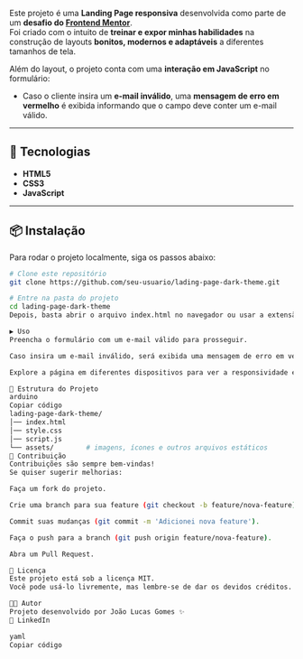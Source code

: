Este projeto é uma **Landing Page responsiva** desenvolvida como parte de um **desafio do [Frontend Mentor](https://www.frontendmentor.io/)**.  
Foi criado com o intuito de **treinar e expor minhas habilidades** na construção de layouts **bonitos, modernos e adaptáveis** a diferentes tamanhos de tela.  

Além do layout, o projeto conta com uma **interação em JavaScript** no formulário:  
- Caso o cliente insira um **e-mail inválido**, uma **mensagem de erro em vermelho** é exibida informando que o campo deve conter um e-mail válido.  

---

## 🚀 Tecnologias

- **HTML5**
- **CSS3**
- **JavaScript**

---

## 📦 Instalação

Para rodar o projeto localmente, siga os passos abaixo:

```bash
# Clone este repositório
git clone https://github.com/seu-usuario/lading-page-dark-theme.git

# Entre na pasta do projeto
cd lading-page-dark-theme
Depois, basta abrir o arquivo index.html no navegador ou usar a extensão Live Server do VSCode para visualizar o projeto.

▶️ Uso
Preencha o formulário com um e-mail válido para prosseguir.

Caso insira um e-mail inválido, será exibida uma mensagem de erro em vermelho logo abaixo do campo.

Explore a página em diferentes dispositivos para ver a responsividade em ação.

📂 Estrutura do Projeto
arduino
Copiar código
lading-page-dark-theme/
│── index.html
│── style.css
│── script.js
└── assets/        # imagens, ícones e outros arquivos estáticos
🤝 Contribuição
Contribuições são sempre bem-vindas!
Se quiser sugerir melhorias:

Faça um fork do projeto.

Crie uma branch para sua feature (git checkout -b feature/nova-feature).

Commit suas mudanças (git commit -m 'Adicionei nova feature').

Faça o push para a branch (git push origin feature/nova-feature).

Abra um Pull Request.

📜 Licença
Este projeto está sob a licença MIT.
Você pode usá-lo livremente, mas lembre-se de dar os devidos créditos.

👨‍💻 Autor
Projeto desenvolvido por João Lucas Gomes ✨
🔗 LinkedIn

yaml
Copiar código
